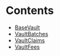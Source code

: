 

# Contents
- [BaseVault](BaseVault.sol/abstract.BaseVault.md)
- [VaultBatches](VaultBatches.sol/contract.VaultBatches.md)
- [VaultClaims](VaultClaims.sol/contract.VaultClaims.md)
- [VaultFees](VaultFees.sol/contract.VaultFees.md)

